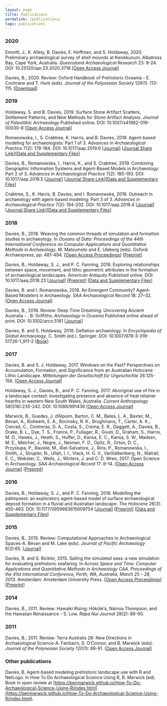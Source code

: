 ```yaml
---
layout: page
title: Publications
permalink: /publications/
tags: publications
---
```


### 2020

Emmitt, J., K. Allely, B. Davies, E. Hoffman, and S. Holdaway, 2020. Preliminary archaeological survey of shell mounds at Kwokkunum, Albatross Bay, Cape York, Australia. *Queensland Archaeological Research* 23: 9-24. DOI: 10.25120/qar.23.2020.3718 [[Open Access Journal](https://doi.org/10.25120/qar.23.2020.3718)]

Davies, B., 2020. Review: Oxford Handbook of Prehistoric Oceania - E. Cochrane and T. Hunt (eds). *Journal of the Polynesian Society* 129(1): 113-115. [[Download](http://b-davies.github.io/files/Davies%202020%20Oceania%20Prehistory%20Handbook%20Review.pdf)]

### 2019

Holdaway, S. and B. Davies, 2019. Surface Stone Artifact Scatters, Settlement Patterns, and New Methods for Stone Artifact Analysis. *Journal of Paleolithic Archaeology* Published online. DOI: 10.1007/s41982-019-00030-8 [[Open Access Journal](https://doi.org/10.1007/s41982-019-00030-8)]

Romanowska, I., S. Crabtree, K. Harris, and B. Davies, 2019. Agent-based modeling for archaeologists: Part 1 of 3. *Advances in Archaeological Practice* 7(2): 178-184. DOI: 10.1017/aap.2019.6 [[Journal](https://doi.org/10.1017/aap.2019.6)] [[Journal Share Link](https://www.cambridge.org/core/journals/advances-in-archaeological-practice/article/agentbased-modeling-for-archaeologists-part-1-of-3/B044D059FABC3F793205C6407BF32B09/share/00408e6a700aec1dc977a7684d6db80f23963c3e)][[Data and Supplementary Files](https://doi.org/10.5281/zenodo.2548671)]

Davies, B., Romanowska, I., Harris, K., and S. Crabtree, 2019. Combining Geographic Information Systems and Agent-Based Models in Archaeology: Part 2 of 3. *Advances in Archaeological Practice* 7(2): 185-193. DOI: 10.1017/aap.2019.5 [[Journal](https://doi.org/10.1017/aap.2019.5)] [[Journal Share Link](https://www.cambridge.org/core/journals/advances-in-archaeological-practice/article/combining-geographic-information-systems-and-agentbased-models-in-archaeology-part-2-of-3/135164D59D35ADED96F2D43462466E41/share/f5ab373c390959a84cb3f3264c94529887338d8a)][[Data and Supplementary Files](https://doi.org/10.5281/zenodo.1482941)]

Crabtree, S., K. Harris, B. Davies, and I. Romanowska, 2019. Outreach in archaeology with agent-based modeling: Part 3 of 3. *Advances in Archaeological Practice* 7(2): 194-202. DOI: 10.1017/aap.2019.4 [[Journal](https://doi.org/10.1017/aap.2019.4)] [[Journal Share Link](https://www.cambridge.org/core/journals/advances-in-archaeological-practice/article/outreach-in-archaeology-with-agentbased-modeling-part-3-of-3/CF17C24826753D58A882333AA565B7AE/share/f5268626ddd364a6fa1b8e0f255e788687ef4b47)][[Data and Supplementary Files](https://doi.org/10.5281/zenodo.2550795)]

### 2018

Davies, B., 2018. Weaving the common threads of simulation and formation studies in archaeology. In *Oceans of Data: Proceedings of the 44th International Conference on Computer Applications and Quantitative Methods in Archaeology*, M. Matsumoto and E. Uleberg (eds). Oxford: Archaeopress, pp. 481-494. [[Open Access Proceedings](http://archaeopress.com/ArchaeopressShop/Public/displayProductDetail.asp?id={2724F16C-FAC1-4987-8D1E-E85D9F94ACAD})] [[Preprint](https://osf.io/preprints/socarxiv/tyjc9)]

Davies, B., Holdaway, S. J., and P. C. Fanning, 2018. Exploring relationships between space, movement, and lithic geometric attributes in the formation of archaeological landscapes. *American Antiquity* Published online. DOI: 10.1017/aaq.2018.23  [[Journal](https://doi.org/10.1017/aaq.2018.23)] [[Preprint](https://doi.org/10.17605/OSF.IO/92NYB)] [[Data and Supplementary Files](https://github.com/b-davies/FMODEL)]

Davies, B. and I. Romanowska, 2018. An Emergent Community? Agent-Based Modelers in Archaeology. *SAA Archaeological Record* 18: 27–32. [[Open Access Journal](http://cdn.coverstand.com/16146/486133/f0b56e91a16ef761a284d09e0980d3172a546e77.pdf)] 

Davies, B., 2018. Review: Deep Time Dreaming: Uncovering Ancient Australia - .
B. Griffiths. *Archaeology in Oceania* Published online ahead of print. DOI: 10.1002/arco.5161  [[Journal](https://onlinelibrary.wiley.com/doi/full/10.1002/arco.5161)]

Davies, B. and S. Holdaway, 2018. Deflation archaeology. In *Encyclopedia of Global Archaeology*, C. Smith (ed.). Springer. DOI: 10.1007/978-3-319-51726-1_911-2 [[Book](http://doi.org/10.1007/978-3-319-51726-1_911-2)]

### 2017

Davies, B. and S. J. Holdaway, 2017. Windows on the Past? Perspectives on Accumulation, Formation, and Significance from an Australian Holocene Lithic Landscape. *Mitteilungen der Gesellschaft für Urgeschichte* 26:125-156. [[Open Access Journal](https://uni-tuebingen.de/index.php?eID=tx_securedownloads&p=88717&u=0&g=0&t=1548871446&hash=e91beb1e3898f89898dd95eb75a13f06f3ad8444&file=/fileadmin/Uni_Tuebingen/Fakultaeten/MatNat/Fachbereiche/Geowissenschaften/Arbeitsgruppen/Urgeschichte___Naturwissenschaftliche_Arch%C3%A4ologie/%C3%84ltere_Urgeschichte_und_Quart%C3%A4r%C3%B6kologie/Dokumente/Publikationen/GfU/Band_26_2016/125_Davies___Holdaway.pdf)]

Holdaway, S. J., Davies, B., and P. C. Fanning, 2017. Aboriginal use of fire in a landscape context: investigating presence and absence of heat retainer hearths in western New South Wales, Australia. *Current Anthropology* 58(S16):230-242. DOI: 10.1086/691436 [[Open Access Journal](http://www.journals.uchicago.edu/doi/abs/10.1086/691436)] 

Marwick, B., Guedes, J. d’Alpoim, Barton, C. M., Bates, L. A., Baxter, M., Bevan, A., Bollwerk, E. A., Bocinsky, R. K., Brughmans, T., Carter, A. K., Conrad, C., Contreras, D. A., Costa, S., Crema, E. R., Daggett, A., Davies, B., Drake, B. L., Dye, T. S., France, P., Fullager, R., Giusti, D., Graham, S., Harris, M. D., Hawks, J., Heath, S., Huffer, D., Kansa, E. C., Kansa, S. W., Madsen, M. E., Melcher, J., Negre, J., Neiman, F. D., Opitz, R., Orton, D. C., Przystupa, P., Raviele, M., Riel-Salvatore, J., Riris, P., Romanowska, I., Smith, J., Strupler, N., Ullah, I. I., Vlack, H. G. V., VanValkenberg, N., Watrall, E. C., Webster, C., Wells, J., Winters, J. and C. D. Wren, 2017. Open Science in Archaeology. *SAA Archaeological Record* 17: 8–14. [[Open Access Journal](http://cdn.coverstand.com/16146/440506/fdad445dd2f62f8005883233c199f6beb9f236b7.1.pdf)] [[Preprint](https://osf.io/qcwtc/)]

### 2016

Davies, B., Holdaway, S. J., and P. C. Fanning, 2016. Modelling the palimpsest: an exploratory agent-based model of surface archaeological deposit formation in a fluvial arid Australian landscape. *The Holocene* 26(3): 450-463. DOI: 10.1177/0959683615609754 [[Journal](http://journals.sagepub.com/doi/abs/10.1177/0959683615609754)] [[Preprint](https://www.researchgate.net/publication/283276532_Modelling_the_palimpsest_An_exploratory_agent-based_model_of_surface_archaeological_deposit_formation_in_a_fluvial_arid_Australian_landscape)] [[Data and Supplementary Files](https://github.com/b-davies/HMODEL)]

### 2015

Davies, B., 2015. Review: Computational Approaches to Archaeological Spaces-A. Bevan and M. Lake (eds). *Journal of Pacific Archaeology* 6(2):65. [[Journal](http://www.pacificarchaeology.org/index.php/journal/article/view/171)]

Davies, B. and S. Bickler, 2015. Sailing the simulated seas: a new simulation for evaluating prehistoric seafaring. In *Across Space and Time: Computer Applications and Quantitative Methods in Archaeology CAA. Proceedings of the 41st International Conference, Perth, WA, Australia, March 25 – 28, 2013*.  Amsterdam: Amsterdam University Press. [[Open Access Proceedings](http://www.oapen.org/search?keyword=9789089647153)] [[Preprint](https://www.researchgate.net/publication/308100959_Sailing_the_Simulated_Seas_a_New_Simulation_for_Evaluating_Prehistoric_Seafaring)]

### 2014

Davies, B., 2011. Review: Hawaiki Rising:  Hōkūle‘a, Nainoa Thompson, and the Hawaiian Renaissance - S. Low. *Rapa Nui Journal* 28(2): 89-90.

### 2011
 
Davies, B., 2011. Review: Terra Australis 28: New Directions in Archaeological Science-A. Fairbairn, S. O’Connor, and B. Marwick (eds). *Journal of the Polynesian Society* 120(1): 89-91. [[Open Access Journal](http://www.jps.auckland.ac.nz/document/Volume_120_2011/Volume_120%2C_No._1/%5BReview%5D_Fairbairn%2C_Andrew%2C_Susan_O%26%2339%3BConnor%2C_and_Ben_Marwick_%28eds%29%3A_New_Directions_in_Archaeological_Science%2C_reviewed_by_Benjamin_Davies%2C_p_89-91?action=null)]

### Other publications

Davies, B. Agent-based modeling prehistoric landscape use with R and NetLogo. In How To Do Archaeological Science Using R, B. Marwick (ed). Book in open review at [https://benmarwick.github.io/How-To-Do-Archaeological-Science-Using-R/index.html](https://benmarwick.github.io/How-To-Do-Archaeological-Science-Using-R/index.html).
